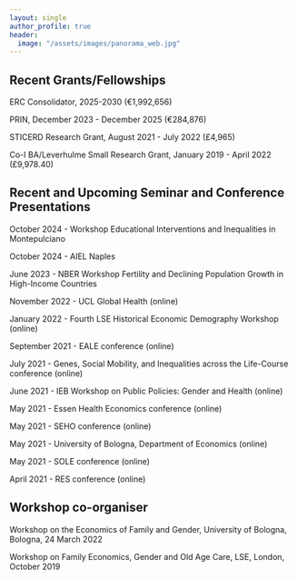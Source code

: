 ```yaml
---
layout: single
author_profile: true
header:
  image: "/assets/images/panorama_web.jpg"
---
```


## Recent Grants/Fellowships

ERC Consolidator, 2025-2030 (€1,992,656)

PRIN, December 2023 - December 2025 (€284,876)

STICERD Research Grant, August 2021 - July 2022 (£4,965)

Co-I BA/Leverhulme Small Research Grant, January 2019 - April 2022 (£9,978.40)

## Recent and Upcoming Seminar and Conference Presentations
October 2024 - Workshop Educational Interventions and Inequalities in Montepulciano

October 2024 - AIEL Naples

June 2023 - NBER Workshop Fertility and Declining Population Growth in High-Income Countries

November 2022 - UCL Global Health (online)

January 2022 - Fourth LSE Historical Economic Demography Workshop (online)

September 2021 - EALE conference (online)

July 2021 - Genes, Social Mobility, and Inequalities across the Life-Course conference (online)

June 2021 - IEB Workshop on Public Policies: Gender and Health (online)

May 2021 - Essen Health Economics conference (online)

May 2021 - SEHO conference (online)

May 2021 - University of Bologna, Department of Economics (online)

May 2021 - SOLE conference (online)

April 2021 - RES conference (online)

## Workshop co-organiser

Workshop on the Economics of Family and Gender, University of Bologna, Bologna, 24 March 2022

Workshop on Family Economics, Gender and Old Age Care, LSE, London, October 2019

